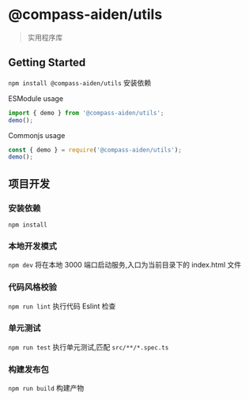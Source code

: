 # @compass-aiden/utils

> 实用程序库

## Getting Started

`npm install @compass-aiden/utils` 安装依赖

ESModule usage

```typescript
import { demo } from '@compass-aiden/utils';
demo();
```

Commonjs usage

```typescript
const { demo } = require('@compass-aiden/utils');
demo();
```

## 项目开发

### 安装依赖

`npm install`

### 本地开发模式

`npm dev` 将在本地 3000 端口启动服务,入口为当前目录下的 index.html 文件

### 代码风格校验

`npm run lint` 执行代码 Eslint 检查

### 单元测试

`npm run test` 执行单元测试,匹配 `src/**/*.spec.ts`

### 构建发布包

`npm run build` 构建产物
